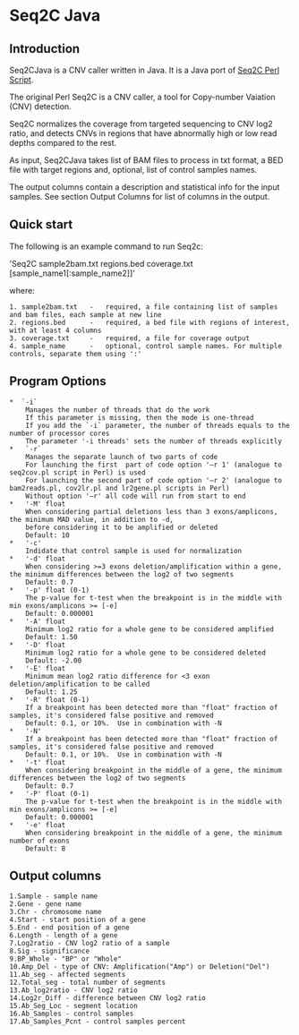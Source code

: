 # Seq2C Java
## Introduction

Seq2CJava is a CNV caller written in Java. It is a Java port of [Seq2C Perl Script](https://github.com/AstraZeneca-NGS/Seq2C).

The original Perl Seq2C is a CNV caller, a tool for Copy-number Vaiation (CNV) detection.

Seq2C normalizes the coverage from targeted sequencing to CNV log2 ratio, and detects CNVs in regions that have abnormally high or low read depths compared to the rest. 

As input, Seq2CJava takes list of BAM files to process in txt format, a BED file with target regions and, optional, list of control samples names.

The output columns contain a description and statistical info for the input samples. See section Output Columns for list of columns in the output.

## Quick start
The following is an example command to run Seq2c:

'Seq2C sample2bam.txt regions.bed coverage.txt [sample_name1[:sample_name2]]'

where:

    1. sample2bam.txt   -   required, a file containing list of samples and bam files, each sample at new line
    2. regions.bed      -   required, a bed file with regions of interest, with at least 4 columns
    3. coverage.txt     -   required, a file for coverage output
    4. sample_name      -   optional, control sample names. For multiple controls, separate them using ':'

## Program Options

    *  `-i`
        Manages the number of threads that do the work
        If this parameter is missing, then the mode is one-thread
        If you add the `-i` parameter, the number of threads equals to the number of processor cores
        The parameter '-i threads' sets the number of threads explicitly
    *   `-r`
        Manages the separate launch of two parts of code
        For launching the first  part of code option '–r 1' (analogue to seq2cov.pl script in Perl) is used
        For launching the second part of code option '–r 2' (analogue to bam2reads.pl, cov2lr.pl and lr2gene.pl scripts in Perl)
        Without option '–r' all code will run from start to end
    *   '-M' float
        When considering partial deletions less than 3 exons/amplicons, the minimum MAD value, in addition to -d,
        before considering it to be amplified or deleted
        Default: 10
    *   '-c'
        Indidate that control sample is used for normalization
    *   '-d' float
        When considering >=3 exons deletion/amplification within a gene, the minimum differences between the log2 of two segments
        Default: 0.7
    *   '-p' float (0-1)
        The p-value for t-test when the breakpoint is in the middle with min exons/amplicons >= [-e]
        Default: 0.000001
    *   '-A' float
        Minimum log2 ratio for a whole gene to be considered amplified
        Default: 1.50
    *   '-D' float
        Minimum log2 ratio for a whole gene to be considered deleted
        Default: -2.00
    *   '-E' float
        Minimum mean log2 ratio difference for <3 exon deletion/amplification to be called
        Default: 1.25
    *   '-R' float (0-1)
        If a breakpoint has been detected more than "float" fraction of samples, it's considered false positive and removed
        Default: 0.1, or 10%.  Use in combination with -N
    *   '-N'
        If a breakpoint has been detected more than "float" fraction of samples, it's considered false positive and removed
        Default: 0.1, or 10%.  Use in combination with -N
    *   '-t' float
        When considering breakpoint in the middle of a gene, the minimum differences between the log2 of two segments
        Default: 0.7
    *   '-P' float (0-1)
        The p-value for t-test when the breakpoint is in the middle with min exons/amplicons >= [-e]
        Default: 0.000001
    *   '-e' float
        When considering breakpoint in the middle of a gene, the minimum number of exons
        Default: 8



## Output columns
    1.Sample - sample name 
    2.Gene - gene name
    3.Chr - chromosome name
    4.Start - start position of a gene
    5.End - end position of a gene
    6.Length - length of a gene
    7.Log2ratio - CNV log2 ratio of a sample
    8.Sig - significance
    9.BP_Whole - "BP" or "Whole"
    10.Amp_Del - type of CNV: Amplification("Amp") or Deletion("Del")
    11.Ab_seg - affected segments
    12.Total_seg - total number of segments
    13.Ab_log2ratio - CNV log2 ratio
    14.Log2r_Diff - difference between CNV log2 ratio
    15.Ab_Seg_Loc - segment location
    16.Ab_Samples - control samples
    17.Ab_Samples_Pcnt - control samples percent
 

